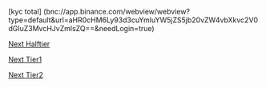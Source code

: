 [kyc total] (bnc://app.binance.com/webview/webview?type=default&url=aHR0cHM6Ly93d3cuYmluYW5jZS5jb20vZW4vbXkvc2V0dGluZ3MvcHJvZmlsZQ==&needLogin=true)


[Next Halftier ](bnc://app.binance.com/webview/webview?type=default&url=aHR0cHM6Ly93d3cuYmluYW5jZS5jb20vZW4vbXkvc2V0dGluZ3MvcHJvZmlsZT9yZXR1cm5Ubz1OQVRJVkUma3ljQml6TW9kZT1CQVNJQyZreWNfYml6U2NlbmU9T0NCUw==&needLogin=true)



[Next Tier1](bnc://app.binance.com/webview/webview?type=default&url=aHR0cHM6Ly93d3cuYmluYW5jZS5jb20vZW4vbXkvc2V0dGluZ3MvcHJvZmlsZT9yZXR1cm5Ubz1OQVRJVkUma3ljQml6TW9kZT1BRFZBTkNFJmt5Y19iaXpTY2VuZT1PQ0JT&needLogin=true)


[Next Tier2](bnc://app.binance.com/webview/webview?type=default&url=aHR0cHM6Ly93d3cuYmluYW5jZS5jb20vZW4vbXkvc2V0dGluZ3MvcHJvZmlsZS9hZGRyZXNzLXZlcmlmaWNhdGlvbj9yZXR1cm5Ubz1OQVRJVkUma3ljX2JpelNjZW5lPU9DQlM=&needLogin=true)



[arbitrary case-insensitive reference text]:   https://www.mozilla.org
